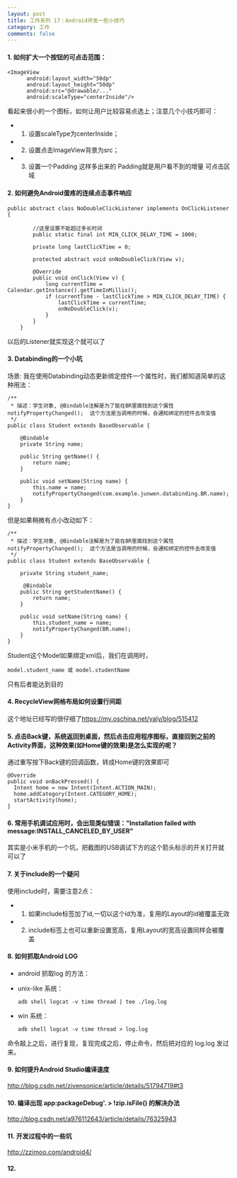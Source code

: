```yaml
---
layout: post
title: 工作系列 17：Android开发一些小技巧
category: 工作
comments: false
---
```


#### 1. 如何扩大一个按钮的可点击范围：

```
<ImageView
      android:layout_width="50dp"
      android:layout_height="50dp"
      android:src="@drawable/..." 
      android:scaleType="centerInside"/>
```
看起来很小的一个图标，如何让用户比较容易点选上；注意几个小技巧即可：

* 1. 设置scaleType为centerInside；
* 2. 设置点击ImageView背景为src；
* 3. 设置一个Padding 这样多出来的 Padding就是用户看不到的增量		可点击区域

#### 2. 如何避免Android蛋疼的连续点击事件响应

```
public abstract class NoDoubleClickListener implements OnClickListener {

		//这里设置不能超过多长时间
		public static final int MIN_CLICK_DELAY_TIME = 1000;
		
		private long lastClickTime = 0;
		
		protected abstract void onNoDoubleClick(View v);
		
		@Override
		public void onClick(View v) {
			long currentTime = Calendar.getInstance().getTimeInMillis();
			if (currentTime - lastClickTime > MIN_CLICK_DELAY_TIME) {
				lastClickTime = currentTime;
				onNoDoubleClick(v);
			} 
		}   
	}
```
以后的Listener就实现这个就可以了


#### 3. Databinding的一个小坑

场景: 我在使用Databinding动态更新绑定控件一个属性时，我们都知道简单的这种用法：

```
/**
 * 描述：学生对象, @Bindable注解是为了能在BR里面找到这个属性     notifyPropertyChanged();  这个方法是当调用的时候，会通知绑定的控件去改变值
 */
public class Student extends BaseObservable {

    @Bindable
    private String name;

    public String getName() {
        return name;
    }

    public void setName(String name) {
        this.name = name;
        notifyPropertyChanged(com.example.junwen.databinding.BR.name);
    }
}

```

但是如果稍微有点小改动如下：

```
/**
 * 描述：学生对象, @Bindable注解是为了能在BR里面找到这个属性     notifyPropertyChanged();  这个方法是当调用的时候，会通知绑定的控件去改变值
 */
public class Student extends BaseObservable {

    private String student_name;

	 @Bindable
    public String getStudentName() {
        return name;
    }

    public void setName(String name) {
        this.student_name = name;
        notifyPropertyChanged(BR.name);
    }
}

```
Student这个Model如果绑定xml后，我们在调用时，

```
model.student_name 或 model.studentName

```

只有后者能达到目的

#### 4. RecycleView网格布局如何设置行间距
这个地址已经写的很仔细了<https://my.oschina.net/yaly/blog/515412>

#### 5. 点击Back键，系统返回到桌面，然后点击应用程序图标，直接回到之前的Activity界面，这种效果(如Home键的效果)是怎么实现的呢？
通过重写按下Back键的回调函数，转成Home键的效果即可

```
@Override
public void onBackPressed() {
  Intent home = new Intent(Intent.ACTION_MAIN);
  home.addCategory(Intent.CATEGORY_HOME);
  startActivity(home);
}

```

#### 6. 常用手机调试应用时，会出现类似错误："Installation failed with message:INSTALL_CANCELED_BY_USER"
其实是小米手机的一个坑，把截图的USB调试下方的这个箭头标示的开关打开就可以了

#### 7. 关于include的一个疑问
使用include时，需要注意2点：
 
 * 1. 如果include标签加了id,一切以这个id为准，复用的Layout的id被覆盖无效
 * 2. include标签上也可以重新设置宽高，复用Layout的宽高设置同样会被覆盖

#### 8. 如何抓取Android LOG

* android 抓取log 的方法：
* unix-like 系统：

	```
	adb shell logcat -v time thread | tee ./log.log
	
	```
	
* win 系统：
	
	```
	adb shell logcat -v time thread > log.log
	
	```
命令敲上之后，进行复现，复现完成之后，停止命令，然后把对应的 log.log 发过来。

#### 9. 如何提升Android Studio编译速度
<http://blog.csdn.net/zivensonice/article/details/51794719#t3>

#### 10. 编译出现 app:packageDebug'. > !zip.isFile() 的解决办法
<http://blog.csdn.net/a976112643/article/details/76325943>

#### 11. 开发过程中的一些坑
<http://zzimoo.com/android4/>

#### 12. 
